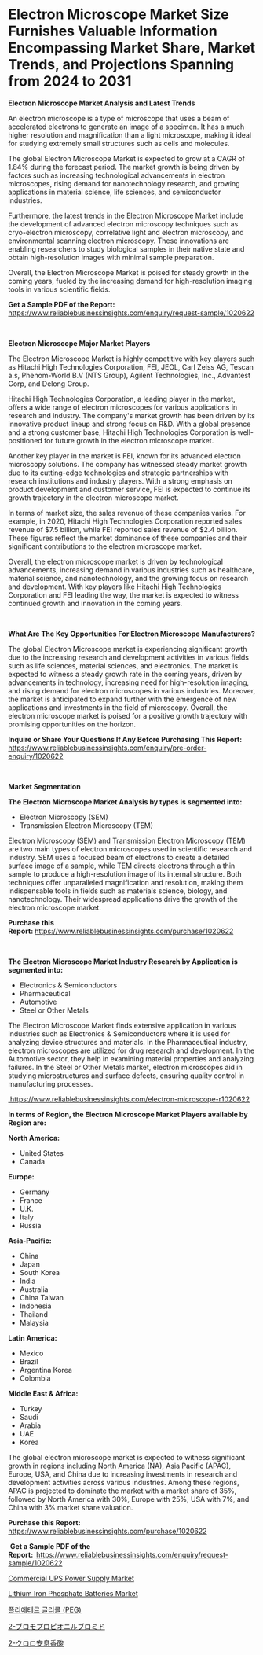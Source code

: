 <p><h1>Electron Microscope Market Size Furnishes Valuable Information Encompassing Market Share, Market Trends, and Projections Spanning from 2024 to 2031</h1></p><p><strong>Electron Microscope Market Analysis and Latest Trends</strong></p>
<p><p>An electron microscope is a type of microscope that uses a beam of accelerated electrons to generate an image of a specimen. It has a much higher resolution and magnification than a light microscope, making it ideal for studying extremely small structures such as cells and molecules.</p><p>The global Electron Microscope Market is expected to grow at a CAGR of 1.84% during the forecast period. The market growth is being driven by factors such as increasing technological advancements in electron microscopes, rising demand for nanotechnology research, and growing applications in material science, life sciences, and semiconductor industries.</p><p>Furthermore, the latest trends in the Electron Microscope Market include the development of advanced electron microscopy techniques such as cryo-electron microscopy, correlative light and electron microscopy, and environmental scanning electron microscopy. These innovations are enabling researchers to study biological samples in their native state and obtain high-resolution images with minimal sample preparation.</p><p>Overall, the Electron Microscope Market is poised for steady growth in the coming years, fueled by the increasing demand for high-resolution imaging tools in various scientific fields.</p></p>
<p><strong>Get a Sample PDF of the Report:&nbsp;</strong> <a href="https://www.reliablebusinessinsights.com/enquiry/request-sample/1020622">https://www.reliablebusinessinsights.com/enquiry/request-sample/1020622</a></p>
<p>&nbsp;</p>
<p><strong>Electron Microscope Major Market Players</strong></p>
<p><p>The Electron Microscope Market is highly competitive with key players such as Hitachi High Technologies Corporation, FEI, JEOL, Carl Zeiss AG, Tescan a.s, Phenom-World B.V (NTS Group), Agilent Technologies, Inc., Advantest Corp, and Delong Group. </p><p>Hitachi High Technologies Corporation, a leading player in the market, offers a wide range of electron microscopes for various applications in research and industry. The company's market growth has been driven by its innovative product lineup and strong focus on R&D. With a global presence and a strong customer base, Hitachi High Technologies Corporation is well-positioned for future growth in the electron microscope market.</p><p>Another key player in the market is FEI, known for its advanced electron microscopy solutions. The company has witnessed steady market growth due to its cutting-edge technologies and strategic partnerships with research institutions and industry players. With a strong emphasis on product development and customer service, FEI is expected to continue its growth trajectory in the electron microscope market.</p><p>In terms of market size, the sales revenue of these companies varies. For example, in 2020, Hitachi High Technologies Corporation reported sales revenue of $7.5 billion, while FEI reported sales revenue of $2.4 billion. These figures reflect the market dominance of these companies and their significant contributions to the electron microscope market.</p><p>Overall, the electron microscope market is driven by technological advancements, increasing demand in various industries such as healthcare, material science, and nanotechnology, and the growing focus on research and development. With key players like Hitachi High Technologies Corporation and FEI leading the way, the market is expected to witness continued growth and innovation in the coming years.</p></p>
<p>&nbsp;</p>
<p><strong>What Are The Key Opportunities For Electron Microscope Manufacturers?</strong></p>
<p><p>The global Electron Microscope market is experiencing significant growth due to the increasing research and development activities in various fields such as life sciences, material sciences, and electronics. The market is expected to witness a steady growth rate in the coming years, driven by advancements in technology, increasing need for high-resolution imaging, and rising demand for electron microscopes in various industries. Moreover, the market is anticipated to expand further with the emergence of new applications and investments in the field of microscopy. Overall, the electron microscope market is poised for a positive growth trajectory with promising opportunities on the horizon.</p></p>
<p><strong>Inquire or Share Your Questions If Any Before Purchasing This Report:</strong> <a href="https://www.reliablebusinessinsights.com/enquiry/pre-order-enquiry/1020622">https://www.reliablebusinessinsights.com/enquiry/pre-order-enquiry/1020622</a></p>
<p>&nbsp;</p>
<p><strong>Market Segmentation</strong></p>
<p><strong>The Electron Microscope Market Analysis by types is segmented into:</strong></p>
<p><ul><li>Electron Microscopy (SEM)</li><li>Transmission Electron Microscopy (TEM)</li></ul></p>
<p><p>Electron Microscopy (SEM) and Transmission Electron Microscopy (TEM) are two main types of electron microscopes used in scientific research and industry. SEM uses a focused beam of electrons to create a detailed surface image of a sample, while TEM directs electrons through a thin sample to produce a high-resolution image of its internal structure. Both techniques offer unparalleled magnification and resolution, making them indispensable tools in fields such as materials science, biology, and nanotechnology. Their widespread applications drive the growth of the electron microscope market.</p></p>
<p><strong>Purchase this Report:&nbsp;</strong><a href="https://www.reliablebusinessinsights.com/purchase/1020622">https://www.reliablebusinessinsights.com/purchase/1020622</a></p>
<p>&nbsp;</p>
<p><strong>The Electron Microscope Market Industry Research by Application is segmented into:</strong></p>
<p><ul><li>Electronics & Semiconductors</li><li>Pharmaceutical</li><li>Automotive</li><li>Steel or Other Metals</li></ul></p>
<p><p>The Electron Microscope Market finds extensive application in various industries such as Electronics & Semiconductors where it is used for analyzing device structures and materials. In the Pharmaceutical industry, electron microscopes are utilized for drug research and development. In the Automotive sector, they help in examining material properties and analyzing failures. In the Steel or Other Metals market, electron microscopes aid in studying microstructures and surface defects, ensuring quality control in manufacturing processes.</p></p>
<p><a href="https://www.reliablebusinessinsights.com/electron-microscope-r1020622">&nbsp;https://www.reliablebusinessinsights.com/electron-microscope-r1020622</a></p>
<p><strong>In terms of Region, the Electron Microscope Market Players available by Region are:</strong></p>
<p>
    <p> <strong> North America: </strong>
        <ul>
            <li>United States</li>
            <li>Canada</li>
        </ul>
        </p> 
    <p> <strong> Europe: </strong>
        <ul>
            <li>Germany</li>
            <li>France</li>
            <li>U.K.</li>
            <li>Italy</li>
            <li>Russia</li>
        </ul>
        </p> 
    <p> <strong> Asia-Pacific: </strong>
        <ul>
            <li>China</li>
            <li>Japan</li>
            <li>South Korea</li>
            <li>India</li>
            <li>Australia</li>
            <li>China Taiwan</li>
            <li>Indonesia</li>
            <li>Thailand</li>
            <li>Malaysia</li>
        </ul>
        </p> 
    <p> <strong> Latin America: </strong>
        <ul>
            <li>Mexico</li>
            <li>Brazil</li>
            <li>Argentina Korea</li>
            <li>Colombia</li>
        </ul>
        </p> 
    <p> <strong> Middle East & Africa: </strong>
        <ul>
            <li>Turkey</li>
            <li>Saudi</li>
            <li>Arabia</li>
            <li>UAE</li>
            <li>Korea</li>
        </ul>
    </p>
    </p>
<p><p>The global electron microscope market is expected to witness significant growth in regions including North America (NA), Asia Pacific (APAC), Europe, USA, and China due to increasing investments in research and development activities across various industries. Among these regions, APAC is projected to dominate the market with a market share of 35%, followed by North America with 30%, Europe with 25%, USA with 7%, and China with 3% market share valuation.</p></p>
<p><strong>Purchase this Report: </strong><a href="https://www.reliablebusinessinsights.com/purchase/1020622">https://www.reliablebusinessinsights.com/purchase/1020622</a></p>
<p>&nbsp;<strong>Get a Sample PDF of the Report:&nbsp;&nbsp;</strong><a href="https://www.reliablebusinessinsights.com/enquiry/request-sample/1020622">https://www.reliablebusinessinsights.com/enquiry/request-sample/1020622</a></p>
<p><strong></strong></p>
<p><p><a href="https://github.com/mdhefjumiah/Market-Research-Report-List-1/blob/main/commercial-ups-power-supply-market.md">Commercial UPS Power Supply Market</a></p><p><a href="https://github.com/wrwgzwbr35/Market-Research-Report-List-1/blob/main/lithium-iron-phosphate-batteries-market.md">Lithium Iron Phosphate Batteries Market</a></p><p><a href="https://github.com/fredrickeglers/Market-Research-Report-List-2/blob/main/9613737161958.md">폴리에테르 글리콜 (PEG)</a></p><p><a href="https://github.com/SantosDicki04/Market-Research-Report-List-2/blob/main/5153962152060.md">2-ブロモプロピオニルブロミド</a></p><p><a href="https://github.com/moulafa/Market-Research-Report-List-2/blob/main/2821711152059.md">2-クロロ安息香酸</a></p></p>